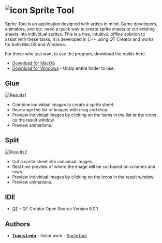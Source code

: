 # ![icon](/images/app_icon.ico?raw=true?"") Sprite Tool


 
Sprite Tool is an application designed with artists in mind. Game developers, animators, and etc. need a quick way to create sprite sheets or cut existing sheets into individual sprites. This is a free, intuitive, offline solution to assist with these tasks. It is developed in C++ using QT Creator and works for both MacOS and Windows.


For those who just want to use the program, download the builds here. 
* [Download for MacOS](https://github.com/TravisLedo/SpriteTool/raw/main/builds/MacOS/Sprite%20Tool%20MacOS.zip)
* [Download for Windows](https://github.com/TravisLedo/SpriteTool/raw/main/builds/Windows/Sprite%20Tool%20Windows.zip) - Unzip entire folder to use.


## Glue
![Results1](/screenshots/glue.gif?raw=true?"")
- Combine individual images to create a sprite sheet. 
- Rearrange the list of images with drag and drop.
- Preview individual images by clicking on the items in the list or the icons on the result window.
- Preview animations.


## Split
![Results2](/screenshots/split.gif?raw=true?"")
- Cut a sprite sheet into individual images.
- Real time preview of where the image will be cut based on columns and rows.
- Preview individual images by clicking on the icons in the result window.
- Preview animations.

## IDE

* [QT](https://www.qt.io/product/development-tools) - QT Creator Open Source Version 6.0.1


## Authors

* **[Travis Ledo](https://travisledo.github.io)** - *Initial work* - [SpriteTool](https://github.com/TravisLedo)
